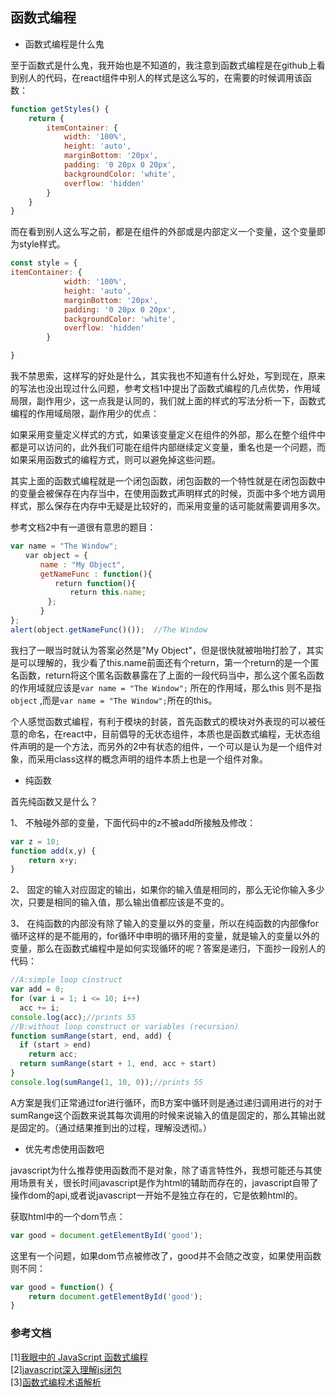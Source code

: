 ## 函数式编程

- 函数式编程是什么鬼

至于函数式是什么鬼，我开始也是不知道的，我注意到函数式编程是在github上看到别人的代码，在react组件中别人的样式是这么写的，在需要的时候调用该函数：

```javascript
function getStyles() {
	return {
		itemContainer: {
			width: '100%',
			height: 'auto',
			marginBottom: '20px',
			padding: '0 20px 0 20px',
			backgroundColor: 'white',
			overflow: 'hidden'
		}
	}
}
```

而在看到别人这么写之前，都是在组件的外部或是内部定义一个变量，这个变量即为style样式。

```javascript
const style = {
itemContainer: {
			width: '100%',
			height: 'auto',
			marginBottom: '20px',
			padding: '0 20px 0 20px',
			backgroundColor: 'white',
			overflow: 'hidden'
		}

}

```

我不禁思索，这样写的好处是什么，其实我也不知道有什么好处，写到现在，原来的写法也没出现过什么问题，参考文档1中提出了函数式编程的几点优势，作用域局限，副作用少，这一点我是认同的，我们就上面的样式的写法分析一下，函数式编程的作用域局限，副作用少的优点：

如果采用变量定义样式的方式，如果该变量定义在组件的外部，那么在整个组件中都是可以访问的，此外我们可能在组件内部继续定义变量，重名也是一个问题，而如果采用函数式的编程方式，则可以避免掉这些问题。

其实上面的函数式编程就是一个闭包函数，闭包函数的一个特性就是在闭包函数中的变量会被保存在内存当中，在使用函数式声明样式的时候，页面中多个地方调用样式，那么保存在内存中无疑是比较好的，而采用变量的话可能就需要调用多次。

参考文档2中有一道很有意思的题目：

```javascript
var name = "The Window";   
　　var object = {   
　　　　name : "My Object",   
　　　　getNameFunc : function(){   
　　　　　　return function(){   
　　　　　　　　return this.name;   
　　　　　};   
　　　　}   
};   
alert(object.getNameFunc()());  //The Window
```

我扫了一眼当时就认为答案必然是"My Object"，但是很快就被啪啪打脸了，其实是可以理解的，我少看了this.name前面还有个return，第一个return的是一个匿名函数，return将这个匿名函数暴露在了上面的一段代码当中，那么这个匿名函数的作用域就应该是```var name = "The Window";``` 所在的作用域，那么this 则不是指 ```object``` ,而是```var name = "The Window";```所在的this。

个人感觉函数式编程，有利于模块的封装，首先函数式的模块对外表现的可以被任意的命名，在react中，目前倡导的无状态组件，本质也是函数式编程，无状态组件声明的是一个方法，而另外的2中有状态的组件，一个可以是认为是一个组件对象，而采用class这样的概念声明的组件本质上也是一个组件对象。

- 纯函数

首先纯函数又是什么？

1、 不触碰外部的变量，下面代码中的z不被add所接触及修改：

```javascript
var z = 10;
function add(x,y) {
    return x+y;
}
```

2、 固定的输入对应固定的输出，如果你的输入值是相同的，那么无论你输入多少次，只要是相同的输入值，那么输出值都应该是不变的。

3、 在纯函数的内部没有除了输入的变量以外的变量，所以在纯函数的内部像for循环这样的是不能用的，for循环中申明的循环用的变量，就是输入的变量以外的变量，那么在函数式编程中是如何实现循环的呢？答案是递归，下面抄一段别人的代码：

```javascript
//A:simple loop cinstruct
var add = 0;
for (var i = 1; i <= 10; i++)
  acc += i;
console.log(acc);//prints 55
//B:without loop construct or variables (recursion)
function sumRange(start, end, add) {
  if (start > end)
    return acc;
  return sumRange(start + 1, end, acc + start)
}
console.log(sumRange(1, 10, 0));//prints 55
```

A方案是我们正常通过for进行循环，而B方案中循环则是通过递归调用进行的对于sumRange这个函数来说其每次调用的时候来说输入的值是固定的，那么其输出就是固定的。（通过结果推到出的过程，理解没透彻。）

- 优先考虑使用函数吧

javascript为什么推荐使用函数而不是对象，除了语言特性外，我想可能还与其使用场景有关，很长时间javascript是作为html的辅助而存在的，javascript自带了操作dom的api,或者说javascript一开始不是独立存在的，它是依赖html的。

获取html中的一个dom节点：

````javascript
var good = document.getElementById('good');
````

这里有一个问题，如果dom节点被修改了，good并不会随之改变，如果使用函数则不同：

````javascript
var good = function() {
    return document.getElementById('good');
}
````

### 参考文档

[1][我眼中的 JavaScript 函数式编程](https://zhuanlan.zhihu.com/p/25985501)<br/>
[2][javascript深入理解js闭包](http://www.jb51.net/article/24101.htm)<br/>
[3][函数式编程术语解析](http://mp.weixin.qq.com/s?__biz=MjM5MTA1MjAxMQ==&mid=2651222593&idx=1&sn=3f5cdab6505f7b4108a2ef5fba47b8bd&scene=21#wechat_redirect)
